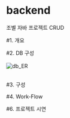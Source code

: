 # backend
조별 자바 프로젝트 CRUD

#1. 개요

#2. DB 구성
<br>
<br>
![db_ER](https://github.com/sujeong-github/backend/assets/131344364/8c6a5c21-c697-464a-84a4-5c8963d2b90f)
<br>
<br>

#3. 구성



#4. Work-Flow

#6. 프로젝트 시연
